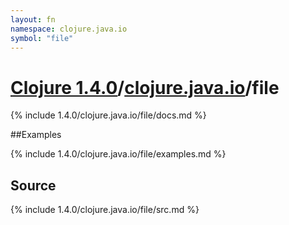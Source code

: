 ```yaml
---
layout: fn
namespace: clojure.java.io
symbol: "file"
---
```


# [Clojure 1.4.0](../../)/[clojure.java.io](../)/file

{% include 1.4.0/clojure.java.io/file/docs.md %}

##Examples

{% include 1.4.0/clojure.java.io/file/examples.md %}
## Source
{% include 1.4.0/clojure.java.io/file/src.md %}

